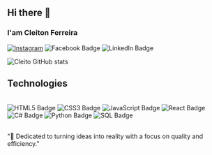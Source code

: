## Hi there 👋


### I'am Cleiton Ferreira 

[![Instagram](https://img.shields.io/badge/Instagram-E4405F?style=for-the-badge&logo=instagram&logoColor=white)](https://instagram.comCleitinho363)
<img src="https://img.shields.io/badge/Facebook-1877F2?style=for-the-badge&logo=facebook&logoColor=white" alt="Facebook Badge">
<img src="https://img.shields.io/badge/LinkedIn-0077B5?style=for-the-badge&logo=linkedin&logoColor=white" alt="LinkedIn Badge">


![Cleito GitHub stats](https://github-readme-stats.vercel.app/api?username=CleitoSilva&show_icons=true&theme=dracula)

##   Technologies

<div style="display : inline_block"><br/>

<img src="https://img.shields.io/badge/HTML-239120?style=for-the-badge&logo=html5&logoColor=white" alt="HTML5 Badge">
  <img src="https://img.shields.io/badge/CSS-1572B6?style=for-the-badge&logo=css3&logoColor=white" alt="CSS3 Badge">
  <img src="https://img.shields.io/badge/JavaScript-F7DF1E?style=for-the-badge&logo=javascript&logoColor=black" alt="JavaScript 
  Badge"> <img src="https://img.shields.io/badge/React-61DAFB?style=for-the-badge&logo=react&logoColor=black" alt="React Badge">
  <img src="https://img.shields.io/badge/C%23-239120?style=for-the-badge&logo=c-sharp&logoColor=white" alt="C# Badge">
  <img src="https://img.shields.io/badge/Python-3776AB?style=for-the-badge&logo=python&logoColor=white" alt="Python Badge">
  <img src="https://img.shields.io/badge/SQL-CC2927?style=for-the-badge&logo=microsoft-sql-server&logoColor=white" alt="SQL Badge">

</div><br/>

"🎯 Dedicated to turning ideas into reality with a focus on quality and efficiency."





